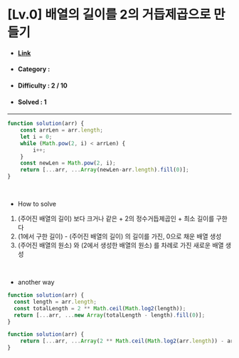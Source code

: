 # [Lv.0] 배열의 길이를 2의 거듭제곱으로 만들기
* #### [Link](https://school.programmers.co.kr/learn/courses/30/lessons/181857)
* #### Category : 
* #### Difficulty : 2 / 10  
* #### Solved : 1

<hr />

```js
function solution(arr) {
    const arrLen = arr.length;
    let i = 0;
    while (Math.pow(2, i) < arrLen) {
        i++;
    }
    const newLen = Math.pow(2, i);
    return [...arr, ...Array(newLen-arr.length).fill(0)];
}
```

<br />

* How to solve
1. (주어진 배열의 길이) 보다 크거나 같은 + 2의 정수거듭제곱인 + 최소 길이를 구한다 
2. (1에서 구한 길이) - (주어진 배열의 길이) 의 길이를 가진, 0으로 채운 배열 생성
3. (주어진 배열의 원소) 와 (2에서 생성한 배열의 원소) 를 차례로 가진 새로운 배열 생성 

<br />

* another way  
```js
function solution(arr) {
  const length = arr.length;
  const totalLength = 2 ** Math.ceil(Math.log2(length));
  return [...arr, ...new Array(totalLength - length).fill(0)];
}
```
```js
function solution(arr) {
    return [...arr, ...Array(2 ** Math.ceil(Math.log2(arr.length)) - arr.length).fill(0)];
}
```